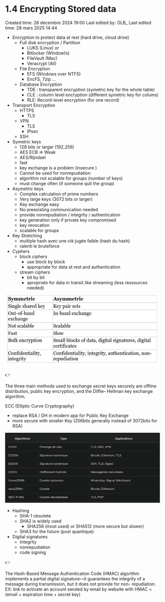 # 1.4 Encrypting Stored data

Created time: 26 décembre 2024 19:00
Last edited by: OLB_
Last edited time: 28 mars 2025 14:44

- Encryption to protect data at rest (hard drive, cloud drive)
    - Full disk encryption / Partition
        - LUKS (Linux) or
        - Bitlocker (Window)s)
        - FileVault (Mac)
        - Veracrypt (All)
    - File Encryption
        - EFS (Windows over NTFS)
        - EncFS, 7zip …
    - Database Encryption
        - TDE : transparent encryption (symetric key for the whole table)
        - CLE : column level encryption (different symetric key for colums)
        - RLE: Record-level encryption (for one record)
- Transport Encryption
    - HTTPS
        - TLS
    - VPN
        - TLS
        - IPsec
    - SSH
- Symetric keys
    - 128 bits or larger (192,256)
    - AES ECB ⇒ Weak
    - AES/Rijndael
    - fast
    - key exchange is a problem (insecure )
    - Cannot be used for nonrepudiation
    - algorithm not scalable for groups (number of keys)
    - must change often (if someone quit the group)
- Asymetric keys
    - Complex calculation of prime numbers
    - Very large keys (3072 bits or larger)
    - Key exchange easy
    - No preexisting communication needed
    - provide nonrepudiation / integrity / authentication
    - key generation only if private key compromised
    - key revocation
    - scalable for groups
- Key Stretching
    - multiple hash avec une clé jugée faible (hash du hash)
    - ralenti le bruteforce
- Cyphers
    - block ciphers
        - use block by block
        - appropriate for data at rest and authentication
    - stream ciphers
        - bit by bit
        - apropriate for data in transit like streaming (less ressources needed)

![image.png](image%206.png)

<aside>
👉

The three main methods used to exchange secret keys
securely are offline distribution, public key encryption, and the Diffie–
Hellman key exchange algorithm.

</aside>

ECC (Elliptic Curve Cryptography)

- replace RSA / DH in modern app for  Public Key Exchange
- more secure with smaller Key (256bits generally instead of 3072bits for RSA)

![image.png](image%207.png)

- Hashing
    - SHA-1 obsolete
    - SHA2 is widely used
        - SHA256 (most used) or SHA512 (more secure but slower)
    - SHA3 for the future (post quantique)
- Digital signatures
    - Integrity
    - nonrepudiation
    - code signing

<aside>
👉

The Hash-Based Message Authentication Code (HMAC) algorithm
implements a partial digital signature—it guarantees the integrity of a
message during transmission, but it does not provide for non-
repudiation. EX: link to activate an account sended by email by website with HMAC = (email + expiration time + secret key)

</aside>